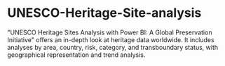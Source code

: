 # UNESCO-Heritage-Site-analysis
"UNESCO Heritage Sites Analysis with Power BI: A Global Preservation Initiative" offers an in-depth look at heritage data worldwide. It includes analyses by area, country, risk, category, and transboundary status, with geographical representation and trend analysis. 
